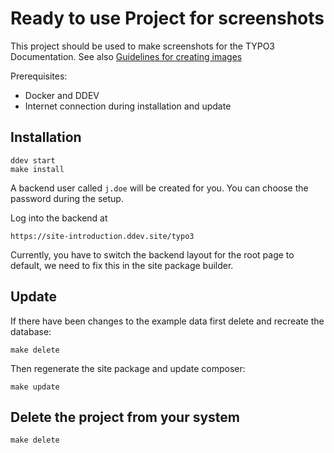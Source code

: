 # Ready to use Project for screenshots

This project should be used to make screenshots for the TYPO3 Documentation. See also
[Guidelines for creating images](https://docs.typo3.org/permalink/h2document:guidelines-for-images)

Prerequisites:

* Docker and DDEV
* Internet connection during installation and update

## Installation

```
ddev start
make install
```

A backend user called `j.doe` will be created for you. You can choose the password during the setup.

Log into the backend at

```
https://site-introduction.ddev.site/typo3
```

Currently, you have to switch the backend layout for the root page to default, we need to fix this
in the site package builder.

## Update

If there have been changes to the example data first delete and recreate the database:

```
make delete
```

Then regenerate the site package and update composer:

```
make update
```

## Delete the project from your system

```
make delete
```
